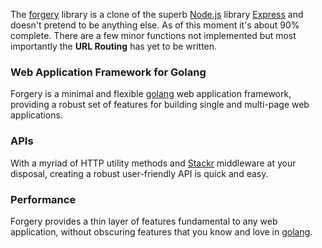 The [forgery](https://github.com/ricallinson/forgery) library is a clone of the superb [Node.js](http://nodejs.org/) library [Express](http://expressjs.com/) and doesn't pretend to be anything else. As of this moment it's about 90% complete. There are a few minor functions not implemented but most importantly the __URL Routing__ has yet to be written.

### Web Application Framework for Golang

Forgery is a minimal and flexible [golang](http://golang.org/) web application framework, providing a robust set of features for building single and multi-page web applications.

### APIs

With a myriad of HTTP utility methods and [Stackr](http://gostackr.appspot.com/) middleware at your disposal, creating a robust user-friendly API is quick and easy.

### Performance

Forgery provides a thin layer of features fundamental to any web application, without obscuring features that you know and love in [golang](http://golang.org/).